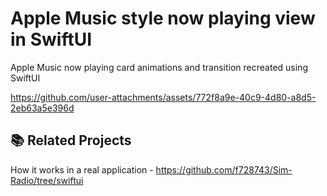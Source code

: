 # Apple Music style now playing view in SwiftUI

Apple Music now playing card animations and transition recreated using SwiftUI

https://github.com/user-attachments/assets/772f8a9e-40c9-4d80-a8d5-2eb63a5e396d

## 📚 Related Projects
How it works in a real application - https://github.com/f728743/Sim-Radio/tree/swiftui
